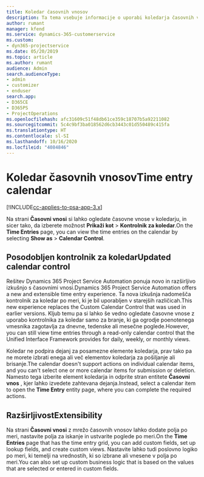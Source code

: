 ```yaml
---
title: Koledar časovnih vnosov
description: Ta tema vsebuje informacije o uporabi koledarja časovnih vnosov.
author: rumant
manager: kfend
ms.service: dynamics-365-customerservice
ms.custom:
- dyn365-projectservice
ms.date: 05/20/2019
ms.topic: article
ms.author: rumant
audience: Admin
search.audienceType:
- admin
- customizer
- enduser
search.app:
- D365CE
- D365PS
- ProjectOperations
ms.openlocfilehash: afc31609c51f48db61ce359c18707b5a92211082
ms.sourcegitcommit: 5c4c9bf3ba018562d6cb3443c01d550489c415fa
ms.translationtype: HT
ms.contentlocale: sl-SI
ms.lasthandoff: 10/16/2020
ms.locfileid: "4084846"
---
```

# <a name="time-entry-calendar"></a><span data-ttu-id="1964f-103">Koledar časovnih vnosov</span><span class="sxs-lookup"><span data-stu-id="1964f-103">Time entry calendar</span></span>

[!INCLUDE[cc-applies-to-psa-app-3.x](../includes/cc-applies-to-psa-app-3x.md)]

<span data-ttu-id="1964f-104">Na strani **Časovni vnosi** si lahko ogledate časovne vnose v koledarju, in sicer tako, da izberete možnost **Prikaži kot** \> **Kontrolnik za koledar**.</span><span class="sxs-lookup"><span data-stu-id="1964f-104">On the **Time Entries** page, you can view the time entries on the calendar by selecting **Show as** \> **Calendar Control**.</span></span>

## <a name="updated-calendar-control"></a><span data-ttu-id="1964f-105">Posodobljen kontrolnik za koledar</span><span class="sxs-lookup"><span data-stu-id="1964f-105">Updated calendar control</span></span>

<span data-ttu-id="1964f-106">Rešitev Dynamics 365 Project Service Automation ponuja novo in razširljivo izkušnjo s časovnimi vnosi.</span><span class="sxs-lookup"><span data-stu-id="1964f-106">Dynamics 365 Project Service Automation offers a new and extensible time entry experience.</span></span> <span data-ttu-id="1964f-107">Ta nova izkušnja nadomešča kontrolnik za koledar po meri, ki je bil uporabljen v starejših različicah.</span><span class="sxs-lookup"><span data-stu-id="1964f-107">This new experience replaces the Custom Calendar Control that was used in earlier versions.</span></span> <span data-ttu-id="1964f-108">Kljub temu pa si lahko še vedno ogledate časovne vnose z uporabo kontrolnika za koledar samo za branje, ki ga ogrodje poenotenega vmesnika zagotavlja za dnevne, tedenske ali mesečne poglede.</span><span class="sxs-lookup"><span data-stu-id="1964f-108">However, you can still view time entries through a read-only calendar control that the Unified Interface Framework provides for daily, weekly, or monthly views.</span></span>

<span data-ttu-id="1964f-109">Koledar ne podpira dejanj za posamezne elemente koledarja, prav tako pa ne morete izbrati enega ali več elementov koledarja za pošiljanje ali brisanje.</span><span class="sxs-lookup"><span data-stu-id="1964f-109">The calendar doesn't support actions on individual calendar items, and you can't select one or more calendar items for submission or deletion.</span></span> <span data-ttu-id="1964f-110">Namesto tega izberite element koledarja in odprite stran entitete **Časovni vnos** , kjer lahko izvedete zahtevana dejanja.</span><span class="sxs-lookup"><span data-stu-id="1964f-110">Instead, select a calendar item to open the **Time Entry** entity page, where you can complete the required actions.</span></span>

## <a name="extensibility"></a><span data-ttu-id="1964f-111">Razširljivost</span><span class="sxs-lookup"><span data-stu-id="1964f-111">Extensibility</span></span>

<span data-ttu-id="1964f-112">Na strani **Časovni vnosi** z mrežo časovnih vnosov lahko dodate polja po meri, nastavite polja za iskanje in ustvarite poglede po meri.</span><span class="sxs-lookup"><span data-stu-id="1964f-112">On the **Time Entries** page that has the time entry grid, you can add custom fields, set up lookup fields, and create custom views.</span></span> <span data-ttu-id="1964f-113">Nastavite lahko tudi poslovno logiko po meri, ki temelji na vrednostih, ki so izbrane ali vnesene v polja po meri.</span><span class="sxs-lookup"><span data-stu-id="1964f-113">You can also set up custom business logic that is based on the values that are selected or entered in custom fields.</span></span>

